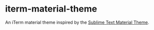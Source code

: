 # iterm-material-theme

An iTerm material theme inspired by the [Sublime Text Material Theme](http://equinusocio.github.io/material-theme/).